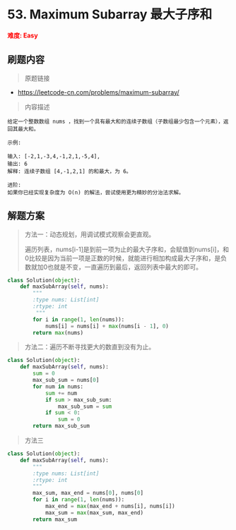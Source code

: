 # 53. Maximum Subarray 最大子序和

**<font color=red>难度: Easy</font>**

## 刷题内容

> 原题链接

* https://leetcode-cn.com/problems/maximum-subarray/

> 内容描述

```
给定一个整数数组 nums ，找到一个具有最大和的连续子数组（子数组最少包含一个元素），返回其最大和。

示例:

输入: [-2,1,-3,4,-1,2,1,-5,4],
输出: 6
解释: 连续子数组 [4,-1,2,1] 的和最大，为 6。

进阶:
如果你已经实现复杂度为 O(n) 的解法，尝试使用更为精妙的分治法求解。
```

## 解题方案

> 方法一：动态规划，用调试模式观察会更直观。
>
> 遍历列表，nums[i-1]是到前一项为止的最大子序和，会赋值到nums[i]，和0比较是因为当前一项是正数的时候，就能进行相加构成最大子序和，是负数就加0也就是不变，一直遍历到最后，返回列表中最大的即可。

```python
class Solution(object):
    def maxSubArray(self, nums):
        """
        :type nums: List[int]
        :rtype: int
         """
        for i in range(1, len(nums)):
            nums[i] = nums[i] + max(nums[i - 1], 0)
        return max(nums)
```



> 方法二：遍历不断寻找更大的数直到没有为止。

```python
class Solution(object):
    def maxSubArray(self, nums):
        sum = 0
        max_sub_sum = nums[0]
        for num in nums:
            sum += num
            if sum > max_sub_sum:
                max_sub_sum = sum
            if sum < 0:
                sum = 0
        return max_sub_sum
```



> 方法三

```python
class Solution(object):
    def maxSubArray(self, nums):
        """
        :type nums: List[int]
        :rtype: int
        """
        max_sum, max_end = nums[0], nums[0]
        for i in range(1, len(nums)):
            max_end = max(max_end + nums[i], nums[i])
            max_sum = max(max_sum, max_end)
        return max_sum
```

